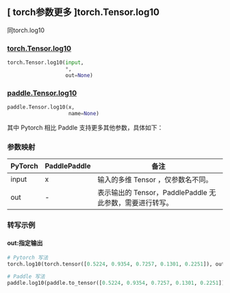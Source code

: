 ## [ torch参数更多 ]torch.Tensor.log10

同torch.log10

### [torch.Tensor.log10](https://pytorch.org/docs/stable/generated/torch.log10.html)

```python
torch.Tensor.log10(input, 
                   *, 
                   out=None)
```

### [paddle.Tensor.log10](https://www.paddlepaddle.org.cn/documentation/docs/zh/api/paddle/log10_cn.html#log10)

```python
paddle.Tensor.log10(x, 
                    name=None)
```

其中 Pytorch 相比 Paddle 支持更多其他参数，具体如下：

### 参数映射

| PyTorch | PaddlePaddle | 备注                                                     |
| ------- | ------------ | -------------------------------------------------------- |
| input   | x            | 输入的多维 Tensor ，仅参数名不同。                       |
| out     | -            | 表示输出的 Tensor，PaddlePaddle 无此参数，需要进行转写。 |


### 转写示例

#### out:指定输出

```python
# Pytorch 写法
torch.log10(torch.tensor([0.5224, 0.9354, 0.7257, 0.1301, 0.2251]), out = y)

# Paddle 写法
paddle.log10(paddle.to_tensor([0.5224, 0.9354, 0.7257, 0.1301, 0.2251]))
```